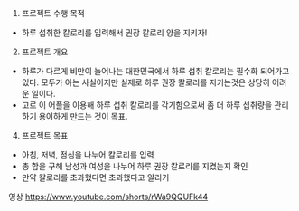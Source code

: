 1. 프로젝트 수행 목적
 - 하루 섭취한 칼로리를 입력해서 권장 칼로리 양을 지키자!

2. 프로젝트 개요
 - 하루가 다르게 비만이 늘어나는 대한민국에서 하루 섭취 칼로리는 필수화 되어가고 있다. 모두가 아는 사실이지만 실제로 하루 권장 칼로리를 지키는것은 상당히 어려운 일이다.
 - 고로 이 어플을 이용해 하루 섭취 칼로리를 각기함으로써 좀 더 하루 섭취량을 관리하기 용이하게 만드는 것이 목표.

4. 프로젝트 목표
 - 아침, 저녁, 점심을 나누어 칼로리를 입력
 - 총 합을 구해 남성과 여성을 나누어 하루 권장 칼로리를 지켰는지 확인
 - 만약 칼로리를 초과했다면 초과했다고 알리기
    

영상
https://www.youtube.com/shorts/rWa9QQUFk44
